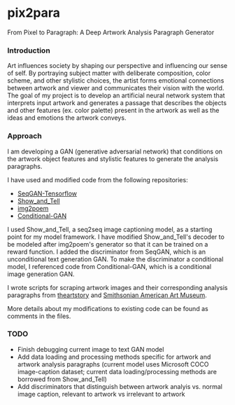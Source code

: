 # pix2para
From Pixel to Paragraph: A Deep Artwork Analysis Paragraph Generator

### Introduction
Art influences society by shaping our perspective and influencing our sense of self. By portraying subject matter with deliberate composition, color scheme, and other stylistic choices, the artist forms emotional connections between artwork and viewer and communicates their vision with the world. The goal of my project is to develop an artificial neural network system that interprets input artwork and generates a passage that describes the objects and other features (ex. color palette) present in the artwork as well as the ideas and emotions the artwork conveys.

### Approach
I am developing a GAN (generative adversarial network) that conditions on the artwork object features and stylistic features to generate the analysis paragraphs. 

I have used and modified code from the following repositories: 
* [SeqGAN-Tensorflow](https://github.com/audreycui/SeqGAN-Tensorflow)
* [Show_and_Tell](https://github.com/audreycui/Show_and_Tell)
* [img2poem](https://github.com/audreycui/img2poem)
* [Conditional-GAN](https://github.com/zhangqianhui/Conditional-GAN)

I used Show_and_Tell, a seq2seq image captioning model, as a starting point for my model framework. I have modified Show_and_Tell's decoder to be modeled after img2poem's generator so that it can be trained on a reward function. I added the discriminator from SeqGAN, which is an unconditional text generation GAN. To make the discriminator a conditional model, I referenced code from Conditional-GAN, which is a conditional image generation GAN. 

I wrote scripts for scraping artwork images and their corresponding analysis paragraphs from [theartstory](https://www.theartstory.org/) and [Smithsonian American Art Museum](https://americanart.si.edu/). 

More details about my modifications to existing code can be found as comments in the files.  

### TODO
* Finish debugging current image to text GAN model 
* Add data loading and processing methods specific for artwork and artwork analysis paragraphs (current model uses Microsoft COCO image-caption dataset; current data loading/processing methods are borrowed from Show_and_Tell)
* Add discriminators that distinguish between artwork analyis vs. normal image caption, relevant to artwork vs irrelevant to artwork 
